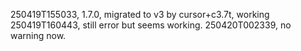 250419T155033, 1.7.0, migrated to v3 by cursor+c3.7t, working
250419T160443, still error but seems working.
250420T002339, no warning now.